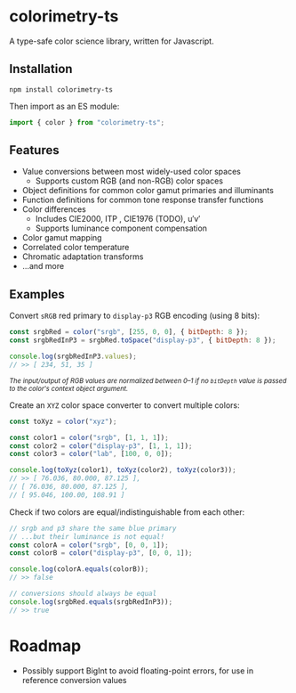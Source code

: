 # colorimetry-ts

A type-safe color science library, written for Javascript.

## Installation

    npm install colorimetry-ts

Then import as an ES module:

```js
import { color } from "colorimetry-ts";
```

## Features

- Value conversions between most widely-used color spaces
  - Supports custom RGB (and non-RGB) color spaces
- Object definitions for common color gamut primaries and illuminants
- Function definitions for common tone response transfer functions
- Color differences
  - Includes CIE2000, ITP , CIE1976 (TODO), u′v′
  - Supports luminance component compensation
- Color gamut mapping
- Correlated color temperature
- Chromatic adaptation transforms
- ...and more

## Examples

Convert `sRGB` red primary to `display-p3` RGB encoding (using 8 bits):

```js
const srgbRed = color("srgb", [255, 0, 0], { bitDepth: 8 });
const srgbRedInP3 = srgbRed.toSpace("display-p3", { bitDepth: 8 });

console.log(srgbRedInP3.values);
// >> [ 234, 51, 35 ]
```

<sub>_The input/output of RGB values are normalized between 0–1 if no `bitDepth` value is passed to the color's context object argument._</sub>

Create an `XYZ` color space converter to convert multiple colors:

```js
const toXyz = color("xyz");

const color1 = color("srgb", [1, 1, 1]);
const color2 = color("display-p3", [1, 1, 1]);
const color3 = color("lab", [100, 0, 0]);

console.log(toXyz(color1), toXyz(color2), toXyz(color3));
// >> [ 76.036, 80.000, 87.125 ],
// [ 76.036, 80.000, 87.125 ],
// [ 95.046, 100.00, 108.91 ]
```

Check if two colors are equal/indistinguishable from each other:

```js
// srgb and p3 share the same blue primary
// ...but their luminance is not equal!
const colorA = color("srgb", [0, 0, 1]);
const colorB = color("display-p3", [0, 0, 1]);

console.log(colorA.equals(colorB));
// >> false

// conversions should always be equal
console.log(srgbRed.equals(srgbRedInP3));
// >> true
```

# Roadmap

- Possibly support BigInt to avoid floating-point errors, for use in reference conversion values
